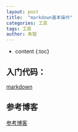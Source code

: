 ```yaml
---
layout: post
title:  "markdown基本操作"
categories: 工具
tags: 工具
author: 朱锟
---
```



* content
{:toc}
## 入门代码：
[markdown](http://note.youdao.com/noteshare?id=8cbf558c273467c8bd78a2e593e204a0)

## 参考博客

[参考博客](<https://blog.csdn.net/tyyking/article/details/79682157>)



